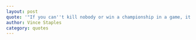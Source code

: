 ```yaml
---
layout: post
quote: '"If you can''t kill nobody or win a championship in a game, it''s not for me."'
author: Vince Staples
category: quotes
---
```

